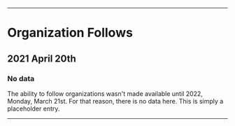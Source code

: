 
***

# Organization Follows

## 2021 April 20th

### No data

The ability to follow organizations wasn't made available until 2022, Monday, March 21st. For that reason, there is no data here. This is simply a placeholder entry.

***
